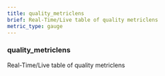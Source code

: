 ```yaml
---
title: quality_metriclens
brief: Real-Time/Live table of quality metriclens
metric_type: gauge
---
```

### quality_metriclens

Real-Time/Live table of quality metriclens